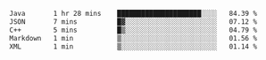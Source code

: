 <!--START_SECTION:waka-->

```txt
Java       1 hr 28 mins    █████████████████████░░░░   84.39 %
JSON       7 mins          █▓░░░░░░░░░░░░░░░░░░░░░░░   07.12 %
C++        5 mins          █▒░░░░░░░░░░░░░░░░░░░░░░░   04.79 %
Markdown   1 min           ▒░░░░░░░░░░░░░░░░░░░░░░░░   01.56 %
XML        1 min           ▒░░░░░░░░░░░░░░░░░░░░░░░░   01.14 %
```

<!--END_SECTION:waka-->
